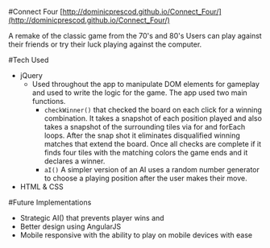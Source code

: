 #Connect Four
[http://dominicprescod.github.io/Connect_Four/](http://dominicprescod.github.io/Connect_Four/)

A remake of the classic game from the 70's and 80's
Users can play against their friends or try their luck playing against the computer.

#Tech Used
 - jQuery
 	- Used throughout the app to manipulate DOM elements for gameplay and used to write the logic for the game. The app used two main functions.
 		- ```checkWinner()``` that checked the board on each click for a winning combination. It takes a snapshot of each position played and also takes a snapshot of the surrounding tiles via for and forEach loops. After the snap shot it eliminates disqualified winning matches that extend the board. Once all checks are complete if it finds four tiles with the matching colors the game ends and it declares a winner.
 		- ```aI()``` A simpler version of an AI uses a random number generator to choose a playing position after the user makes their move.
- HTML & CSS

#Future Implementations
- Strategic AI() that prevents player wins and
- Better design using AngularJS
- Mobile responsive with the ability to play on mobile devices with ease
